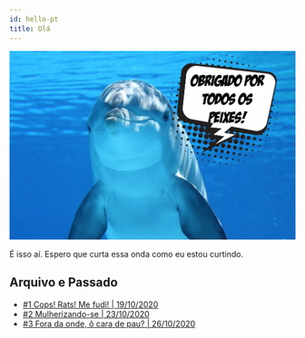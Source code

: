 ```yaml
---
id: hello-pt
title: Olá
---
```


![img](../../static/img/dolphin-pt.jpg)

É isso aí. Espero que curta essa onda como eu estou curtindo.

## Arquivo e Passado

* [#1 Cops! Rats! Me fudi! | 19/10/2020](1-cops-pt)
* [#2 Mulherizando-se | 23/10/2020](2-mulherizando-pt)
* [#3 Fora da onde, ô cara de pau? | 26/10/2020](3-fora-onde-pt)